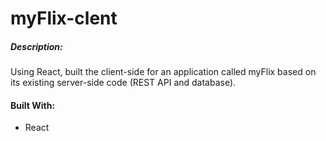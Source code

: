 # myFlix-clent

##### Description:

Using React, built the client-side for an application called myFlix based on its existing server-side code (REST API and database).

#### Built With:

- React
